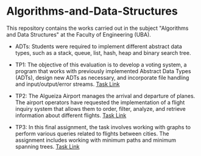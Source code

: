 # Algorithms-and-Data-Structures
This repository contains the works carried out in the subject "Algorithms and Data Structures" at the Faculty of Engineering (UBA).

- ADTs: Students were required to implement different abstract data types, such as a stack, queue, list, hash, heap and binary search tree.

- TP1: The objective of this evaluation is to develop a voting system, a program that works with previously implemented Abstract Data Types (ADTs), design new ADTs as necessary, and incorporate file handling and input/output/error streams. [Task Link](https://algoritmos-rw.github.io/algo2/tps/2023_1/tp1/)

- TP2: The Algueiza Airport manages the arrival and departure of planes. The airport operators have requested the implementation of a flight inquiry system that allows them to order, filter, analyze, and retrieve information about different flights. [Task Link](https://algoritmos-rw.github.io/algo2/tps/2023_1/tp2/)
  
- TP3: In this final assignment, the task involves working with graphs to perform various queries related to flights between cities. The assignment includes working with minimum paths and minimum spanning trees. [Task Link](https://algoritmos-rw.github.io/algo2/tps/2023_1/tp3/)